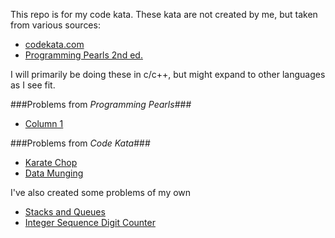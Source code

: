 This repo is for my code kata. These kata are not created by me, but taken from various sources:

+ [codekata.com](http://codekata.com/)
+ [Programming Pearls 2nd ed.](http://www.amazon.com/Programming-Pearls-2nd-Edition-Bentley/dp/0201657880/ref=sr_1_1?ie=UTF8&qid=1407465587&sr=8-1&keywords=programming+pearls)

I will primarily be doing these in c/c++, but might expand to other languages as I see fit.

###Problems from _Programming Pearls_###

+ [Column 1](/pp_col1)

###Problems from _Code Kata_###

+ [Karate Chop](/karate_chop)
+ [Data Munging](/data_munging)

I've also created some problems of my own

+ [Stacks and Queues](/stack_queue)
+ [Integer Sequence Digit Counter](/digit_counter)
